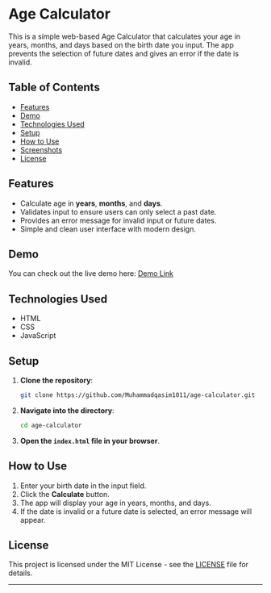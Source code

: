 
# Age Calculator

This is a simple web-based Age Calculator that calculates your age in years, months, and days based on the birth date you input. The app prevents the selection of future dates and gives an error if the date is invalid.

## Table of Contents

- [Features](#features)
- [Demo](#demo)
- [Technologies Used](#technologies-used)
- [Setup](#setup)
- [How to Use](#how-to-use)
- [Screenshots](#screenshots)
- [License](#license)

## Features

- Calculate age in **years**, **months**, and **days**.
- Validates input to ensure users can only select a past date.
- Provides an error message for invalid input or future dates.
- Simple and clean user interface with modern design.

## Demo

You can check out the live demo here: [Demo Link](https://muhammadqasim1011.github.io/Age-Calculator-webApp/)

## Technologies Used

- HTML
- CSS
- JavaScript

## Setup

1. **Clone the repository**:

   ```bash
   git clone https://github.com/Muhammadqasim1011/age-calculator.git
   ```

2. **Navigate into the directory**:

   ```bash
   cd age-calculator
   ```

3. **Open the `index.html` file in your browser**.

## How to Use

1. Enter your birth date in the input field.
2. Click the **Calculate** button.
3. The app will display your age in years, months, and days.
4. If the date is invalid or a future date is selected, an error message will appear.


## License

This project is licensed under the MIT License - see the [LICENSE](LICENSE) file for details.

---